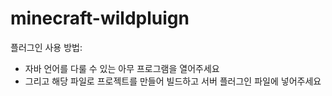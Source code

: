 # minecraft-wildpluign
플러그인 사용 방법:
* 자바 언어를 다룰 수 있는 아무 프로그램을 열어주세요
* 그리고 해당 파일로 프로젝트를 만들어 빌드하고 서버 플러그인 파일에 넣어주세요
